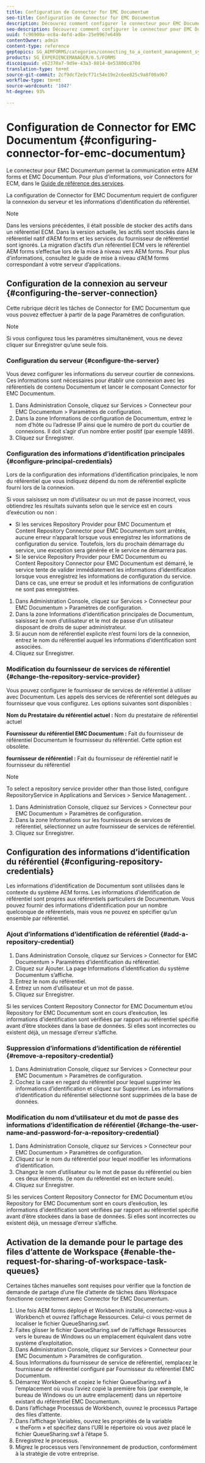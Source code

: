```yaml
---
title: Configuration de Connector for EMC Documentum
seo-title: Configuration de Connector for EMC Documentum
description: Découvrez comment configurer le connecteur pour EMC Documentum pour permettre la communication entre AEM Forms et EMC Documentum.
seo-description: Découvrez comment configurer le connecteur pour EMC Documentum pour permettre la communication entre AEM Forms et EMC Documentum.
uuid: fc96900a-ec8a-4efd-ad8e-25e9967e649b
contentOwner: admin
content-type: reference
geptopics: SG_AEMFORMS/categories/connecting_to_a_content_management_system
products: SG_EXPERIENCEMANAGER/6.5/FORMS
discoiquuid: e62370a7-9d9e-43a3-8014-8e53800c870d
translation-type: tm+mt
source-git-commit: 2cf9dcf2e9cf71c54e19e2c6ee825c9a8f00a9b7
workflow-type: tm+mt
source-wordcount: '1047'
ht-degree: 93%

---
```



# Configuration de Connector for EMC Documentum {#configuring-connector-for-emc-documentum}

Le connecteur pour EMC Documentum permet la communication entre AEM forms et EMC Documentum. Pour plus d’informations, voir Connectors for ECM, dans le [Guide de référence des services](https://www.adobe.com/go/learn_aemforms_services_63).

La configuration de Connector for EMC Documentum requiert de configurer la connexion du serveur et les informations d’identification du référentiel.

>[!NOTE]
>
>Dans les versions précédentes, il était possible de stocker des actifs dans un référentiel ECM. Dans la version actuelle, les actifs sont stockés dans le référentiel natif d’AEM forms et les services du fournisseur de référentiel sont ignorés. La migration d’actifs d’un référentiel ECM vers le référentiel AEM forms s’effectue lors de la mise à niveau vers AEM forms. Pour plus d’informations, consultez le guide de mise à niveau d’AEM forms correspondant à votre serveur d’applications.

## Configuration de la connexion au serveur {#configuring-the-server-connection}

Cette rubrique décrit les tâches de Connector for EMC Documentum que vous pouvez effectuer à partir de la page Paramètres de configuration.

>[!NOTE]
>
>Si vous configurez tous les paramètres simultanément, vous ne devez cliquer sur Enregistrer qu’une seule fois.

### Configuration du serveur {#configure-the-server}

Vous devez configurer les informations du serveur courtier de connexions. Ces informations sont nécessaires pour établir une connexion avec les référentiels de contenu Documentum et lancer le composant Connector for EMC Documentum.

1. Dans Administration Console, cliquez sur Services > Connecteur pour EMC Documentum > Paramètres de configuration.
1. Dans la zone Informations de configuration de Documentum, entrez le nom d’hôte ou l’adresse IP ainsi que le numéro de port du courtier de connexions. Il doit s’agir d’un nombre entier positif (par exemple 1489).
1. Cliquez sur Enregistrer.

### Configuration des informations d’identification principales {#configure-principal-credentials}

Lors de la configuration des informations d’identification principales, le nom du référentiel que vous indiquez dépend du nom de référentiel explicite fourni lors de la connexion.

Si vous saisissez un nom d’utilisateur ou un mot de passe incorrect, vous obtiendrez les résultats suivants selon que le service est en cours d’exécution ou non :

* Si les services Repository Provider pour EMC Documentum et Content Repository Connector pour EMC Documentum sont arrêtés, aucune erreur n’apparaît lorsque vous enregistrez les informations de configuration du service. Toutefois, lors du prochain démarrage du service, une exception sera générée et le service ne démarrera pas.
* Si le service Repository Provider pour EMC Documentum ou Content Repository Connector pour EMC Documentum est démarré, le service tente de valider immédiatement les informations d’identification lorsque vous enregistrez les informations de configuration du service. Dans ce cas, une erreur se produit et les informations de configuration ne sont pas enregistrées.

1. Dans Administration Console, cliquez sur Services > Connecteur pour EMC Documentum > Paramètres de configuration.
1. Dans la zone Informations d’identification principales de Documentum, saisissez le nom d’utilisateur et le mot de passe d’un utilisateur disposant de droits de super administrateur.
1. Si aucun nom de référentiel explicite n’est fourni lors de la connexion, entrez le nom du référentiel auquel les informations d’identification sont associées.
1. Cliquez sur Enregistrer.

### Modification du fournisseur de services de référentiel {#change-the-repository-service-provider}

Vous pouvez configurer le fournisseur de services de référentiel à utiliser avec Documentum. Les appels des services de référentiel sont délégués au fournisseur que vous configurez. Les options suivantes sont disponibles :

**Nom du Prestataire du référentiel actuel :** Nom du prestataire de référentiel actuel

**Fournisseur du référentiel EMC Documentum :** Fait du fournisseur de référentiel Documentum le fournisseur du référentiel. Cette option est obsolète.

**fournisseur de référentiel :** Fait du fournisseur de référentiel natif le fournisseur du référentiel

>[!NOTE]
>
>To select a repository service provider other than those listed, configure RepositoryService in Applications and Services > Service Management. <!-- Fix broken link (See Managing Services) -->.

1. Dans Administration Console, cliquez sur Services > Connecteur pour EMC Documentum > Paramètres de configuration.
1. Dans la zone Informations sur les fournisseurs de services de référentiel, sélectionnez un autre fournisseur de services de référentiel.
1. Cliquez sur Enregistrer.

## Configuration des informations d’identification du référentiel {#configuring-repository-credentials}

Les informations d’identification de Documentum sont utilisées dans le contexte du système AEM forms. Les informations d’identification de référentiel sont propres aux référentiels particuliers de Documentum. Vous pouvez fournir des informations d’identification pour un nombre quelconque de référentiels, mais vous ne pouvez en spécifier qu’un ensemble par référentiel.

### Ajout d’informations d’identification de référentiel {#add-a-repository-credential}

1. Dans Administration Console, cliquez sur Services > Connector for EMC Documentum > Paramètres d’identification du référentiel.
1. Cliquez sur Ajouter. La page Informations d’identification du système Documentum s’affiche.
1. Entrez le nom du référentiel.
1. Entrez un nom d’utilisateur et un mot de passe.
1. Cliquez sur Enregistrer.

Si les services Content Repository Connector for EMC Documentum et/ou Repository for EMC Documentum sont en cours d’exécution, les informations d’identification sont vérifiées par rapport au référentiel spécifié avant d’être stockées dans la base de données. Si elles sont incorrectes ou existent déjà, un message d’erreur s’affiche.

### Suppression d’informations d’identification de référentiel {#remove-a-repository-credential}

1. Dans Administration Console, cliquez sur Services > Connecteur pour EMC Documentum > Paramètres de configuration.
1. Cochez la case en regard du référentiel pour lequel supprimer les informations d’identification et cliquez sur Supprimer. Les informations d’identification du référentiel sélectionné sont supprimées de la base de données.

### Modification du nom d’utilisateur et du mot de passe des informations d’identification de référentiel {#change-the-user-name-and-password-for-a-repository-credential}

1. Dans Administration Console, cliquez sur Services > Connecteur pour EMC Documentum > Paramètres de configuration.
1. Cliquez sur le nom du référentiel pour lequel modifier les informations d’identification.
1. Changez le nom d’utilisateur ou le mot de passe du référentiel ou bien ces deux éléments. (le nom du référentiel est en lecture seule).
1. Cliquez sur Enregistrer.

Si les services Content Repository Connector for EMC Documentum et/ou Repository for EMC Documentum sont en cours d’exécution, les informations d’identification sont vérifiées par rapport au référentiel spécifié avant d’être stockées dans la base de données. Si elles sont incorrectes ou existent déjà, un message d’erreur s’affiche.

## Activation de la demande pour le partage des files d’attente de Workspace {#enable-the-request-for-sharing-of-workspace-task-queues}

Certaines tâches manuelles sont requises pour vérifier que la fonction de demande de partage d’une file d’attente de tâches dans Workspace fonctionne correctement avec Connector for EMC Documentum.

1. Une fois AEM forms déployé et Workbench installé, connectez-vous à Workbench et ouvrez l’affichage Ressources. Celui-ci vous permet de localiser le fichier QueueSharing.swf.
1. Faites glisser le fichier QueueSharing.swf de l’affichage Ressources vers le bureau de Windows ou un emplacement équivalent dans votre système d’exploitation.
1. Dans Administration Console, cliquez sur Services > Connecteur pour EMC Documentum > Paramètres de configuration.
1. Sous Informations du fournisseur de service de référentiel, remplacez le fournisseur de référentiel configuré par Fournisseur du référentiel EMC Documentum.
1. Démarrez Workbench et copiez le fichier QueueSharing.swf à l’emplacement où vous l’aviez copié la première fois (par exemple, le bureau de Windows ou un autre emplacement) dans un répertoire existant du référentiel EMC Documentum.
1. Dans l’affichage Processus de Workbench, ouvrez le processus Partage des files d’attente.
1. Dans l’affichage Variables, ouvrez les propriétés de la variable « theForm » et spécifiez dans l’URI le répertoire où vous avez placé le fichier QueueSharing.swf à l’étape 5.
1. Enregistrez le processus.
1. Migrez le processus vers l’environnement de production, conformément à la stratégie de votre entreprise.

